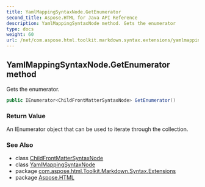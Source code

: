 ```yaml
---
title: YamlMappingSyntaxNode.GetEnumerator
second_title: Aspose.HTML for Java API Reference
description: YamlMappingSyntaxNode method. Gets the enumerator
type: docs
weight: 60
url: /net/com.aspose.html.toolkit.markdown.syntax.extensions/yamlmappingsyntaxnode/getenumerator/
---
```

## YamlMappingSyntaxNode.GetEnumerator method

Gets the enumerator.

```java
public IEnumerator<ChildFrontMatterSyntaxNode> GetEnumerator()
```

### Return Value

An IEnumerator object that can be used to iterate through the collection.

### See Also

* class [ChildFrontMatterSyntaxNode](../../childfrontmattersyntaxnode/)
* class [YamlMappingSyntaxNode](../)
* package [com.aspose.html.Toolkit.Markdown.Syntax.Extensions](../../yamlmappingsyntaxnode/)
* package [Aspose.HTML](../../../)
